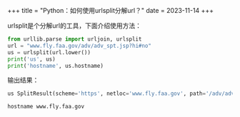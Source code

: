 +++
title = "Python：如何使用urlsplit分解url？"
date = 2023-11-14
+++

urlsplit是个分解url的工具，下面介绍使用方法：

```Python
from urllib.parse import urljoin, urlsplit
url = "www.fly.faa.gov/adv/adv_spt.jsp?hi#no"
us = urlsplit(url.lower())
print('us', us)
print('hostname', us.hostname)
```

输出结果：

```Python
us SplitResult(scheme='https', netloc='www.fly.faa.gov', path='/adv/adv_spt.jsp', query='hi', fragment='no')

hostname www.fly.faa.gov
```


